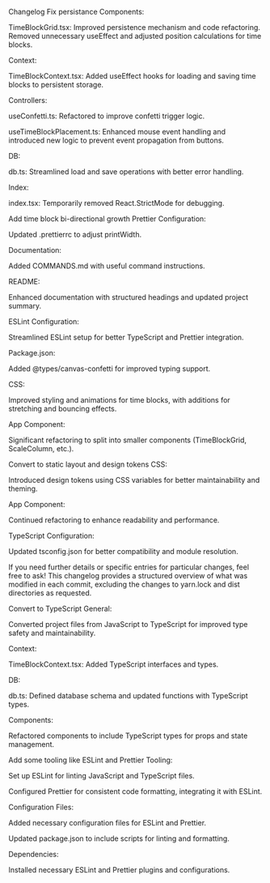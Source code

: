 Changelog
Fix persistance
Components:

TimeBlockGrid.tsx: Improved persistence mechanism and code refactoring. Removed unnecessary useEffect and adjusted position calculations for time blocks.

Context:

TimeBlockContext.tsx: Added useEffect hooks for loading and saving time blocks to persistent storage.

Controllers:

useConfetti.ts: Refactored to improve confetti trigger logic.

useTimeBlockPlacement.ts: Enhanced mouse event handling and introduced new logic to prevent event propagation from buttons.

DB:

db.ts: Streamlined load and save operations with better error handling.

Index:

index.tsx: Temporarily removed React.StrictMode for debugging.

Add time block bi-directional growth
Prettier Configuration:

Updated .prettierrc to adjust printWidth.

Documentation:

Added COMMANDS.md with useful command instructions.

README:

Enhanced documentation with structured headings and updated project summary.

ESLint Configuration:

Streamlined ESLint setup for better TypeScript and Prettier integration.

Package.json:

Added @types/canvas-confetti for improved typing support.

CSS:

Improved styling and animations for time blocks, with additions for stretching and bouncing effects.

App Component:

Significant refactoring to split into smaller components (TimeBlockGrid, ScaleColumn, etc.).

Convert to static layout and design tokens
CSS:

Introduced design tokens using CSS variables for better maintainability and theming.

App Component:

Continued refactoring to enhance readability and performance.

TypeScript Configuration:

Updated tsconfig.json for better compatibility and module resolution.

If you need further details or specific entries for particular changes, feel free to ask! This changelog provides a structured overview of what was modified in each commit, excluding the changes to yarn.lock and dist directories as requested.

Convert to TypeScript
General:

Converted project files from JavaScript to TypeScript for improved type safety and maintainability.

Context:

TimeBlockContext.tsx: Added TypeScript interfaces and types.

DB:

db.ts: Defined database schema and updated functions with TypeScript types.

Components:

Refactored components to include TypeScript types for props and state management.

Add some tooling like ESLint and Prettier
Tooling:

Set up ESLint for linting JavaScript and TypeScript files.

Configured Prettier for consistent code formatting, integrating it with ESLint.

Configuration Files:

Added necessary configuration files for ESLint and Prettier.

Updated package.json to include scripts for linting and formatting.

Dependencies:

Installed necessary ESLint and Prettier plugins and configurations.
